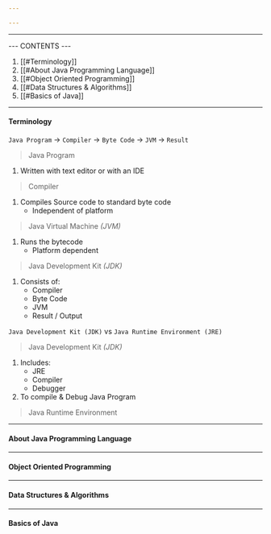 ```yaml
---

---
```


---
--- CONTENTS ---
1. [[#Terminology]]
2. [[#About Java Programming Language]]
3. [[#Object Oriented Programming]] 
4. [[#Data Structures & Algorithms]]
5. [[#Basics of Java]]
---
#### Terminology

`Java Program` -> `Compiler` -> `Byte Code` -> `JVM` -> `Result`

> Java Program
1. Written with text editor or with an IDE

> Compiler
1. Compiles Source code to standard byte code
	- Independent of platform

> Java Virtual Machine _(JVM)_
1. Runs the bytecode
	- Platform dependent

> Java Development Kit _(JDK)_
1. Consists of:
	- Compiler
	- Byte Code
	- JVM
	- Result / Output

`Java Development Kit (JDK)` vs `Java Runtime Environment (JRE)`

> Java Development Kit _(JDK)_
1. Includes:
	- JRE
	- Compiler
	- Debugger
2. To compile & Debug Java Program

> Java Runtime Environment

---
#### About Java Programming Language



---
#### Object Oriented Programming

---
#### Data Structures & Algorithms

---
#### Basics of Java